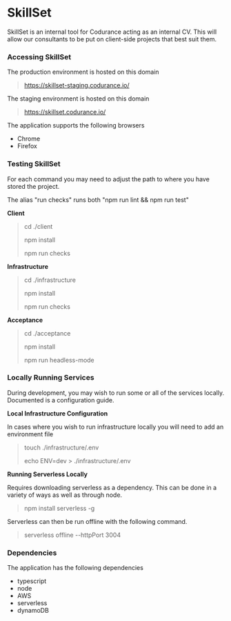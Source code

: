 SkillSet
========

SkillSet is an internal tool for Codurance acting as an internal CV. This will allow our consultants to be put on client-side projects that best suit them.

### Accessing SkillSet

The production environment is hosted on this domain

>https://skillset-staging.codurance.io/

The staging environment is hosted on this domain

>https://skillset.codurance.io/

The application supports the following browsers

- Chrome
- Firefox

### Testing SkillSet

For each command you may need to adjust the path to where you have stored the project. 

The alias "run checks" runs both "npm run lint && npm run test"

**Client**

> cd ./client
>
> npm install
>
> npm run checks

**Infrastructure**

> cd ./infrastructure
>
> npm install
>
> npm run checks

**Acceptance**

> cd ./acceptance
>
> npm install
>
> npm run headless-mode

### Locally Running Services

During development, you may wish to run some or all of the services locally. Documented is a configuration guide.

**Local Infrastructure Configuration**

In cases where you wish to run infrastructure locally you will need to add an environment file

> touch ./infrastructure/.env
>
> echo ENV=dev > ./infrastructure/.env

**Running Serverless Locally**

Requires downloading serverless as a dependency. This can be done in a variety of ways as well as through node.
> npm install serverless -g

Serverless can then be run offline with the following command.
> serverless offline --httpPort 3004

### Dependencies

The application has the following dependencies

- typescript
- node
- AWS
- serverless
- dynamoDB
